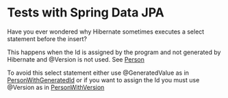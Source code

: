# Tests with Spring Data JPA

Have you ever wondered why Hibernate sometimes executes a select statement before the insert?

This happens when the Id is assigned by the program and not generated by Hibernate and @Version is not used.
See [Person](src/main/java/ch/martinelli/demo/jpa/Person.java)

To avoid this select statement either use @GeneratedValue as in [PersonWithGeneratedId](src/main/java/ch/martinelli/demo/jpa/PersonWithGeneratedId.java)
or if you want to assign the Id you must use @Version as in [PersonWithVersion](src/main/java/ch/martinelli/demo/jpa/PersonWithVersion.java)
